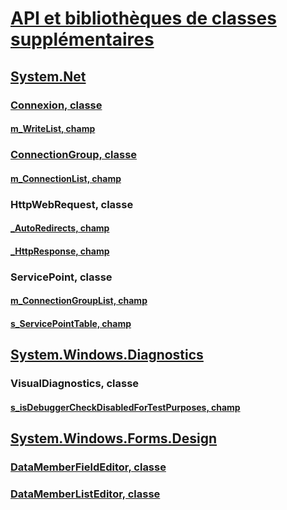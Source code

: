 

# [API et bibliothèques de classes supplémentaires](index.md)


## [System.Net](xref:System.Net)


### [Connexion, classe](connection.md)


#### [m_WriteList, champ](m_writelist.md)


### [ConnectionGroup, classe](connectiongroup.md)


#### [m_ConnectionList, champ](m_connectionlist.md)


### HttpWebRequest, classe


#### [_AutoRedirects, champ](_autoredirects.md)


#### [_HttpResponse, champ](_httpresponse.md)


### ServicePoint, classe


#### [m_ConnectionGroupList, champ](m_connectiongrouplist.md)


#### [s_ServicePointTable, champ](s_servicepointtable.md)


## [System.Windows.Diagnostics](xref:System.Windows.Diagnostics)


### VisualDiagnostics, classe


#### [s_isDebuggerCheckDisabledForTestPurposes, champ](s-isdebuggercheckdisabledfortestpurposes-field.md)


## [System.Windows.Forms.Design](xref:System.Windows.Forms.Design)


### [DataMemberFieldEditor, classe](datamemberfieldeditor-class.md)


### [DataMemberListEditor, classe](datamemberlisteditor-class.md)
